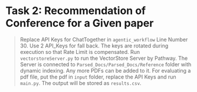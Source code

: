 # Task 2: Recommendation of Conference for a Given paper

> Replace API Keys for ChatTogether in `agentic_workflow` Line Number 30. Use 2 API_Keys for fall back. The keys are rotated during execution so that Rate Limit is compensated.
> Run `vectorstoreServer.py` to run the VectorStore Server by Pathway. The Server is connected to `Parsed_Docs/Parsed_Docs/Reference` folder with dynamic indexing. Any more PDFs can be added to it.
> For evaluating a pdf file, put the pdf in `input` folder, replace the API Keys and run `main.py`. The output will be stored as `results.csv`.
